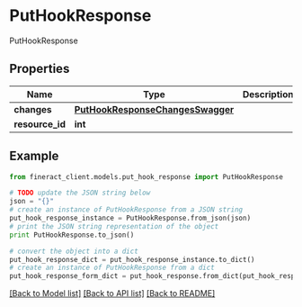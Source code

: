 # PutHookResponse

PutHookResponse

## Properties

Name | Type | Description | Notes
------------ | ------------- | ------------- | -------------
**changes** | [**PutHookResponseChangesSwagger**](PutHookResponseChangesSwagger.md) |  | [optional] 
**resource_id** | **int** |  | [optional] 

## Example

```python
from fineract_client.models.put_hook_response import PutHookResponse

# TODO update the JSON string below
json = "{}"
# create an instance of PutHookResponse from a JSON string
put_hook_response_instance = PutHookResponse.from_json(json)
# print the JSON string representation of the object
print PutHookResponse.to_json()

# convert the object into a dict
put_hook_response_dict = put_hook_response_instance.to_dict()
# create an instance of PutHookResponse from a dict
put_hook_response_form_dict = put_hook_response.from_dict(put_hook_response_dict)
```
[[Back to Model list]](../README.md#documentation-for-models) [[Back to API list]](../README.md#documentation-for-api-endpoints) [[Back to README]](../README.md)


